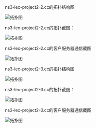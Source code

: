 ns3-lec-project2-2.cc的拓扑结构图

![拓扑图](http://ww4.sinaimg.cn/mw690/bd615ff8gw1f5hmcbz77aj20hb04b74m.jpg)
      
ns3-lec-project2-2.cc的拓扑截图：


![拓扑图](http://ww4.sinaimg.cn/mw690/bd615ff8gw1f5hmcbz77aj20hb04b74m.jpg)


ns3-lec-project2-2.cc的客户服务器通信截图

![拓扑图](http://ww4.sinaimg.cn/mw690/bd615ff8gw1f5hmcbz77aj20hb04b74m.jpg)


ns3-lec-project2-3.cc的拓扑结构图

![拓扑图](http://ww4.sinaimg.cn/mw690/bd615ff8gw1f5hmcbz77aj20hb04b74m.jpg)
      
ns3-lec-project2-3.cc的拓扑截图：

![拓扑图](http://ww4.sinaimg.cn/mw690/bd615ff8gw1f5hmcbz77aj20hb04b74m.jpg)

ns3-lec-project2-3.cc的客户服务器通信截图

![拓扑图](http://ww4.sinaimg.cn/mw690/bd615ff8gw1f5hmcbz77aj20hb04b74m.jpg)
